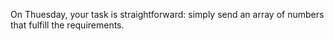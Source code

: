 On Thuesday, your task is straightforward: simply send an array of numbers that fulfill the requirements.

